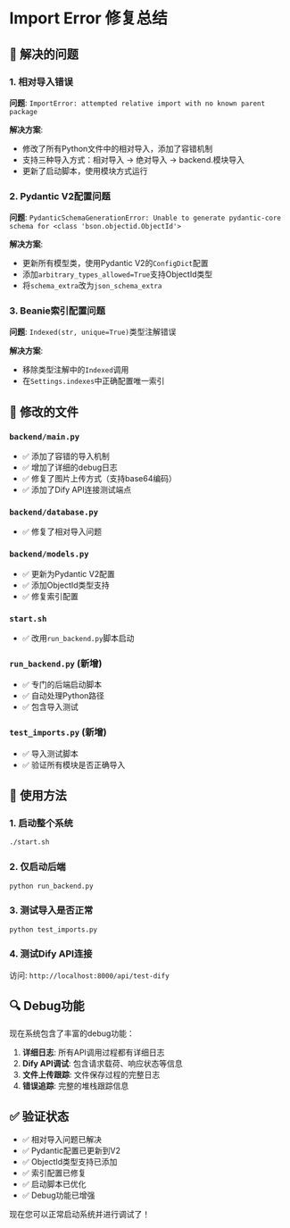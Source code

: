 # Import Error 修复总结

## 🔧 解决的问题

### 1. **相对导入错误**
**问题**: `ImportError: attempted relative import with no known parent package`

**解决方案**:
- 修改了所有Python文件中的相对导入，添加了容错机制
- 支持三种导入方式：相对导入 → 绝对导入 → backend.模块导入
- 更新了启动脚本，使用模块方式运行

### 2. **Pydantic V2配置问题** 
**问题**: `PydanticSchemaGenerationError: Unable to generate pydantic-core schema for <class 'bson.objectid.ObjectId'>`

**解决方案**:
- 更新所有模型类，使用Pydantic V2的`ConfigDict`配置
- 添加`arbitrary_types_allowed=True`支持ObjectId类型
- 将`schema_extra`改为`json_schema_extra`

### 3. **Beanie索引配置问题**
**问题**: `Indexed(str, unique=True)`类型注解错误

**解决方案**:
- 移除类型注解中的`Indexed`调用
- 在`Settings.indexes`中正确配置唯一索引

## 📁 修改的文件

### `backend/main.py`
- ✅ 添加了容错的导入机制
- ✅ 增加了详细的debug日志
- ✅ 修复了图片上传方式（支持base64编码）
- ✅ 添加了Dify API连接测试端点

### `backend/database.py`
- ✅ 修复了相对导入问题

### `backend/models.py`
- ✅ 更新为Pydantic V2配置
- ✅ 添加ObjectId类型支持
- ✅ 修复索引配置

### `start.sh`
- ✅ 改用`run_backend.py`脚本启动

### `run_backend.py` (新增)
- ✅ 专门的后端启动脚本
- ✅ 自动处理Python路径
- ✅ 包含导入测试

### `test_imports.py` (新增)
- ✅ 导入测试脚本
- ✅ 验证所有模块是否正确导入

## 🚀 使用方法

### 1. 启动整个系统
```bash
./start.sh
```

### 2. 仅启动后端
```bash
python run_backend.py
```

### 3. 测试导入是否正常
```bash
python test_imports.py
```

### 4. 测试Dify API连接
访问: `http://localhost:8000/api/test-dify`

## 🔍 Debug功能

现在系统包含了丰富的debug功能：

1. **详细日志**: 所有API调用过程都有详细日志
2. **Dify API调试**: 包含请求载荷、响应状态等信息
3. **文件上传跟踪**: 文件保存过程的完整日志
4. **错误追踪**: 完整的堆栈跟踪信息

## ✅ 验证状态

- ✅ 相对导入问题已解决
- ✅ Pydantic配置已更新到V2
- ✅ ObjectId类型支持已添加
- ✅ 索引配置已修复
- ✅ 启动脚本已优化
- ✅ Debug功能已增强

现在您可以正常启动系统并进行调试了！

